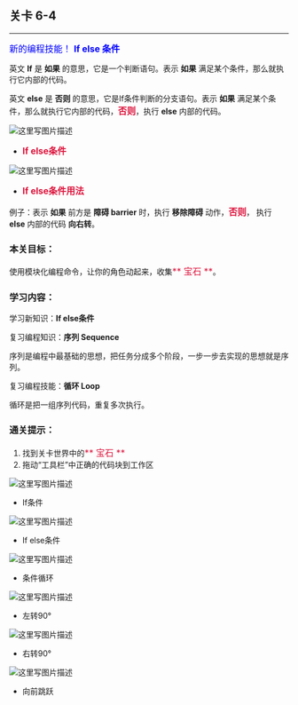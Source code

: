 ## 关卡 6-4

------
<font color=#0000FF size=3>新的编程技能！ **If else 条件**</font>

英文 **If** 是 **如果** 的意思，它是一个判断语句。表示 **如果** 满足某个条件，那么就执行它内部的代码。

英文 **else** 是 **否则** 的意思，它是If条件判断的分支语句。表示 **如果** 满足某个条件，那么就执行它内部的代码，<font color=#DC143C size=3>**否则**</font>，执行 **else** 内部的代码。


 ![这里写图片描述](scene/image/if_else.png)
 - <font color=#DC143C size=3>**If else条件**</font>

 
 ![这里写图片描述](scene/image/if_else_eg.png)
 - <font color=#DC143C size=3>**If else条件用法**</font>
 
例子：表示 **如果** 前方是 **障碍 barrier** 时，执行 **移除障碍** 动作，<font color=#DC143C size=3>**否则**</font>， 执行 **else** 内部的代码 **向右转**。


### 本关目标：
使用模块化编程命令，让你的角色动起来，收集<font color=#DC143C size=3>** 宝石 **</font>。

### 学习内容：
学习新知识：**If else条件**

复习编程知识：**序列 Sequence**

序列是编程中最基础的思想，把任务分成多个阶段，一步一步去实现的思想就是序列。

复习编程技能：**循环 Loop**

循环是把一组序列代码，重复多次执行。

### 通关提示：
1. 找到关卡世界中的<font color=#DC143C size=3>** 宝石 **</font>
2. 拖动“工具栏”中正确的代码块到工作区
 
 ![这里写图片描述](scene/image/if.png)
 - If条件
 
 ![这里写图片描述](scene/image/if_else.png)
 - If else条件

 ![这里写图片描述](scene/image/while_until.png)
 - 条件循环
  
 ![这里写图片描述](scene/image/turn_left.png)
 - 左转90°
 
 ![这里写图片描述](scene/image/turn_right.png)
 - 右转90°
 
 ![这里写图片描述](scene/image/jump_forward.png)
 - 向前跳跃